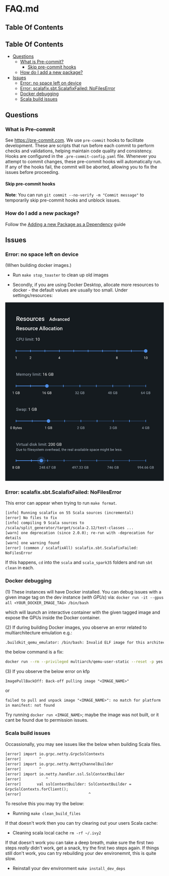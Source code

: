 # FAQ.md

## Table Of Contents

## Table Of Contents

- [Questions](#questions)
  - [What is Pre-commit?](#what-is-pre-commit)
    - [Skip pre-commit hooks](#skip-pre-commit-hooks)
  - [How do I add a new package?](#how-do-i-add-a-new-package)
- [Issues](#issues)
  - [Error: no space left on device](#error-no-space-left-on-device)
  - [Error: scalafix.sbt.ScalafixFailed: NoFilesError](#error-scalafixsbtscalafixfailed-nofileserror)
  - [Docker debugging](#docker-debugging)
  - [Scala build issues](#scala-build-issues)

## Questions

### What is Pre-commit

See https://pre-commit.com. We use `pre-commit` hooks to facilitate development. These are scripts that run before each
commit to perform checks and validations, helping maintain code quality and consistency. Hooks are configured in the
`.pre-commit-config.yaml` file. Whenever you attempt to commit changes, these pre-commit hooks will automatically run.
If any of the hooks fail, the commit will be aborted, allowing you to fix the issues before proceeding.

#### Skip pre-commit hooks

**Note**: You can run `git commit --no-verify -m "Commit message"` to temporarily skip pre-commit hooks and unblock
issues.

### How do I add a new package?

Follow the [Adding a new Package as a Dependency](./adding_new_package.md) guide

## Issues

### Error: no space left on device

(When building docker images.)

- Run `make stop_toaster` to clean up old images

- Secondly, if you are using Docker Desktop, allocate more resources to docker - the default values are usually too
  small. Under settings/resources:

<img width="550" alt="" src="../../assets/images/docker-allocate-more.png">

### Error: scalafix.sbt.ScalafixFailed: NoFilesError

This error can appear when trying to run `make format`.

```
[info] Running scalafix on 55 Scala sources (incremental)
[error] No files to fix
[info] compiling 9 Scala sources to /scala/split_generator/target/scala-2.12/test-classes ...
[warn] one deprecation (since 2.0.0); re-run with -deprecation for details
[warn] one warning found
[error] (common / scalafixAll) scalafix.sbt.ScalafixFailed: NoFilesError
```

If this happens, `cd` into the `scala` and `scala_spark35` folders and run `sbt clean` in each.

### Docker debugging

(1) These instances will have Docker installed. You can debug issues with a given image tag on the dev instance (*with
GPUs*) via: `docker run -it --gpus all <YOUR_DOCKER_IMAGE_TAG> /bin/bash`

which will launch an interactive container with the given tagged image and expose the GPUs inside the Docker container.

(2) If during building Docker images, you observe an error related to multiarchitecture emulation e.g.:

```bash
.buildkit_qemu_emulator: /bin/bash: Invalid ELF image for this architecture
```

the below command is a fix:

```bash
docker run --rm --privileged multiarch/qemu-user-static --reset -p yes
```

(3) If you observe the below error on kfp

```
ImagePullBackOff: Back-off pulling image "<IMAGE_NAME>"
```

or

```
failed to pull and unpack image "<IMAGE_NAME>": no match for platform in manifest: not found
```

Try running `docker run <IMAGE_NAME>`; maybe the image was not built, or it cant be found due to permission issues.

### Scala build issues

Occassionally, you may see issues like the below when building Scala files.

```
[error] import io.grpc.netty.GrpcSslContexts
[error]        ^
[error] import io.grpc.netty.NettyChannelBuilder
[error]        ^
[error] import io.netty.handler.ssl.SslContextBuilder
[error]           ^
[error]       val sslContextBuilder: SslContextBuilder = GrpcSslContexts.forClient();
[error]                              ^
```

To resolve this you may try the below:

- Running `make clean_build_files`

If that doesn't work then you can try clearing out your users Scala cache:

- Cleaning scala local cache `rm -rf ~/.ivy2`

If that doesn't work you can take a deep breath, make sure the first two steps *really* didn't work, get a snack, try
the first two steps again. If things still don't work, you can try rebuilding your dev environemnt, this is quite slow.

- Reinstall your dev environment `make install_dev_deps`
